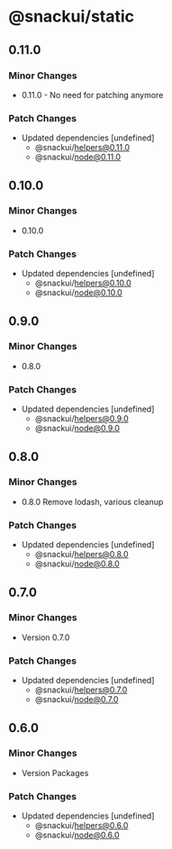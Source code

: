 # @snackui/static

## 0.11.0

### Minor Changes

- 0.11.0 - No need for patching anymore

### Patch Changes

- Updated dependencies [undefined]
  - @snackui/helpers@0.11.0
  - @snackui/node@0.11.0

## 0.10.0

### Minor Changes

- 0.10.0

### Patch Changes

- Updated dependencies [undefined]
  - @snackui/helpers@0.10.0
  - @snackui/node@0.10.0

## 0.9.0

### Minor Changes

- 0.8.0

### Patch Changes

- Updated dependencies [undefined]
  - @snackui/helpers@0.9.0
  - @snackui/node@0.9.0

## 0.8.0

### Minor Changes

- 0.8.0 Remove lodash, various cleanup

### Patch Changes

- Updated dependencies [undefined]
  - @snackui/helpers@0.8.0
  - @snackui/node@0.8.0

## 0.7.0

### Minor Changes

- Version 0.7.0

### Patch Changes

- Updated dependencies [undefined]
  - @snackui/helpers@0.7.0
  - @snackui/node@0.7.0

## 0.6.0

### Minor Changes

- Version Packages

### Patch Changes

- Updated dependencies [undefined]
  - @snackui/helpers@0.6.0
  - @snackui/node@0.6.0
